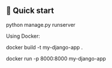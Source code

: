 ## 🚀 Quick start

python manage.py runserver

Using Docker:

docker build -t my-django-app .

docker run -p 8000:8000 my-django-app